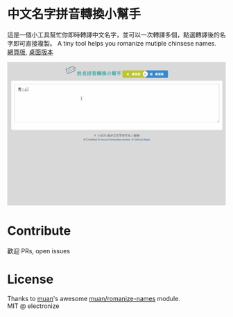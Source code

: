 # 中文名字拼音轉換小幫手
這是一個小工具幫忙你即時轉譯中文名字，並可以一次轉譯多個，點選轉譯後的名字即可直接複製。 
A tiny tool helps you romanize mutiple chinsese names.  
[網頁版](http://electronize.github.io/romanize/), [桌面版本](https://github.com/electronize/romanize-names-desktop)

![](https://raw.githubusercontent.com/electronize/romanize/gh-pages/media/record.gif)

Contribute
==
歡迎 PRs, open issues

License
==
Thanks to [muan](https://github.com/muan)'s awesome [muan/romanize-names](https://github.com/muan/romanize-names) module.  
MIT @ electronize 
